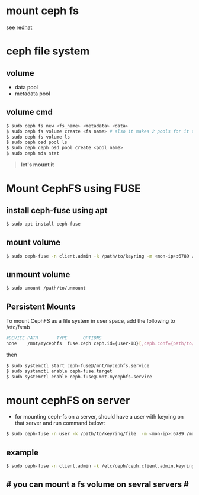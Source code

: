 # mount ceph fs
see [redhat](https://access.redhat.com/documentation/en-us/red_hat_ceph_storage/2/html/ceph_file_system_guide_technology_preview/mounting_and_unmounting_ceph_file_systems)

# ceph file system
## volume
- data pool
- metadata pool
## volume cmd
```bash
$ sudo ceph fs new <fs_name> <metadata> <data>
$ sudo ceph fs volume create <fs name> # also it makes 2 pools for it too
$ sudo ceph fs volume ls
$ sudo ceph osd pool ls
$ sudo ceph ceph osd pool create <pool name>
$ sudo ceph mds stat
```
> **let's mount it**
# Mount CephFS using FUSE
## install ceph-fuse using apt
```bash
$ sudo apt install ceph-fuse
```
## mount volume
```bash
$ sudo ceph-fuse -n client.admin -k /path/to/keyring -m <mon-ip>:6789 /path/to/mount # default port of monitor
```
## unmount volume
```bash
$ sudo umount /path/to/unmount
```
## Persistent Mounts
To mount CephFS as a file system in user space, add the following to /etc/fstab
```bash
#DEVICE PATH       TYPE      OPTIONS
none    /mnt/mycephfs  fuse.ceph ceph.id={user-ID}[,ceph.conf={path/to/conf.conf}],_netdev,defaults  0 0
```
then 
```bash
$ sudo systemctl start ceph-fuse@/mnt/mycephfs.service
$ sudo systemctl enable ceph-fuse.target
$ sudo systemctl enable ceph-fuse@-mnt-mycephfs.service
```

# mount cephFS on server
- for mounting ceph-fs on a server, should have a user with keyring on that server and run command below:
```bash
$ sudo ceph-fuse -n user -k /path/to/keyring/file  -m <mon-ip>:6789 /mount/point
```
## example
```bash
$ sudo ceph-fuse -n client.admin -k /etc/ceph/ceph.client.admin.keyring -m 192.168.xxx.xxx:6789 /data
```
## # **you can mount a fs volume on sevral servers** \#